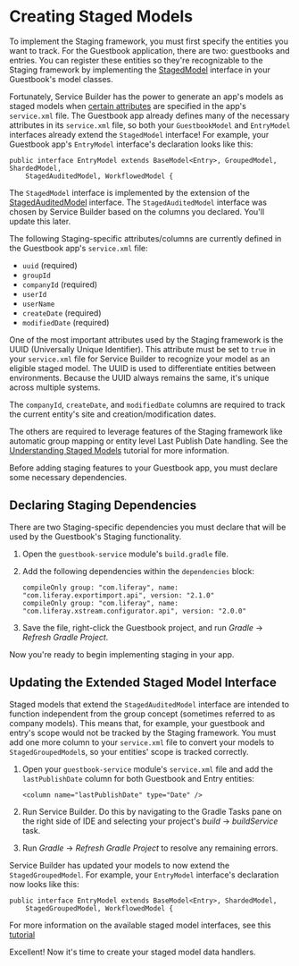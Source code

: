 # Creating Staged Models [](id=creating-staged-models)

To implement the Staging framework, you must first specify the entities you want
to track. For the Guestbook application, there are two: guestbooks and entries.
You can register these entities so they're recognizable to the Staging framework
by implementing the
[StagedModel](@platform-ref@/7.0-latest/javadocs/portal-kernel/com/liferay/portal/kernel/model/StagedModel.html)
interface in your Guestbook's model classes.

Fortunately, Service Builder has the power to generate an app's models as staged
models when
[certain attributes](/develop/tutorials/-/knowledge_base/7-1/understanding-staged-models#important-attributes-in-staging)
are specified in the app's `service.xml` file. The Guestbook app already defines
many of the necessary attributes in its `service.xml` file, so both your
`GuestbookModel` and `EntryModel` interfaces already extend the `StagedModel`
interface! For example, your Guestbook app's `EntryModel` interface's
declaration looks like this:

    public interface EntryModel extends BaseModel<Entry>, GroupedModel, ShardedModel,
        StagedAuditedModel, WorkflowedModel {

The `StagedModel` interface is implemented by the extension of the
[StagedAuditedModel](@platform-ref@/7.0-latest/javadocs/portal-kernel/com/liferay/portal/kernel/model/StagedAuditedModel.html)
interface. The `StagedAuditedModel` interface was chosen by Service Builder
based on the columns you declared. You'll update this later.

The following Staging-specific attributes/columns are currently defined in the
Guestbook app's `service.xml` file:

- `uuid` (required)
- `groupId`
- `companyId` (required)
- `userId`
- `userName`
- `createDate` (required)
- `modifiedDate` (required)

One of the most important attributes used by the Staging framework is the UUID
(Universally Unique Identifier). This attribute must be set to `true` in your
`service.xml` file for Service Builder to recognize your model as an eligible
staged model. The UUID is used to differentiate entities between environments.
Because the UUID always remains the same, it's unique across multiple systems.

The `companyId`, `createDate`, and `modifiedDate` columns are required to track
the current entity's site and creation/modification dates.

The others are required to leverage features of the Staging framework like
automatic group mapping or entity level Last Publish Date handling. See the
[Understanding Staged Models](/develop/tutorials/-/knowledge_base/7-0/understanding-staged-models)
tutorial for more information.

Before adding staging features to your Guestbook app, you must declare some
necessary dependencies.

## Declaring Staging Dependencies [](id=declaring-staging-dependencies)

There are two Staging-specific dependencies you must declare that will be used
by the Guestbook's Staging functionality.

1.  Open the `guestbook-service` module's `build.gradle` file.

2.  Add the following dependencies within the `dependencies` block:

        compileOnly group: "com.liferay", name: "com.liferay.exportimport.api", version: "2.1.0"
        compileOnly group: "com.liferay", name: "com.liferay.xstream.configurator.api", version: "2.0.0"

3.  Save the file, right-click the Guestbook project, and run *Gradle* &rarr;
    *Refresh Gradle Project*.

Now you're ready to begin implementing staging in your app.

## Updating the Extended Staged Model Interface [](id=updating-the-extended-staged-model-interface)

Staged models that extend the `StagedAuditedModel` interface are intended to
function independent from the group concept (sometimes referred to as company
models). This means that, for example, your guestbook and entry's scope would
not be tracked by the Staging framework. You must add one more column to your
`service.xml` file to convert your models to `StagedGroupedModel`s, so your
entities' scope is tracked correctly.

1.  Open your `guestbook-service` module's `service.xml` file and add the
    `lastPublishDate` column for both Guestbook and Entry entities:

        <column name="lastPublishDate" type="Date" />

2.  Run Service Builder. Do this by navigating to the Gradle Tasks pane on the
    right side of IDE and selecting your project's *build* &rarr; *buildService*
    task.

3.  Run *Gradle* &rarr; *Refresh Gradle Project* to resolve any remaining
    errors.

Service Builder has updated your models to now extend the `StagedGroupedModel`.
For example, your `EntryModel` interface's declaration now looks like this:

    public interface EntryModel extends BaseModel<Entry>, ShardedModel,
        StagedGroupedModel, WorkflowedModel {

For more information on the available staged model interfaces, see this
[tutorial](/develop/tutorials/-/knowledge_base/7-0/understanding-staged-models#staged-model-interfaces)

Excellent! Now it's time to create your staged model data handlers.
